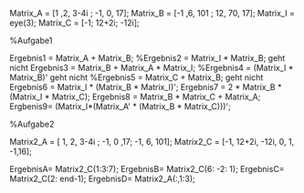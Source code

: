 Matrix_A = [1 ,2, 3-4i ; -1, 0, 17];
Matrix_B = [-1 ,6, 101 ; 12, 70, 17];
Matrix_I = eye(3);
Matrix_C = [-1; 12+2i; -12i];

%Aufgabe1

Ergebnis1 = Matrix_A + Matrix_B;
%Ergebnis2 = Matrix_I * Matrix_B; geht nicht
Ergebnis3 = Matrix_B + Matrix_A * Matrix_I;
%Ergebnis4 = (Matrix_I * Matrix_B)' geht nicht
%Ergebnis5 = Matrix_C + Matrix_B; geht nicht
Ergebnis6 = Matrix_I * (Matrix_B * Matrix_I)';
Ergebnis7 = 2 * Matrix_B * (Matrix_I * Matrix_C);
Ergebnis8 = Matrix_B * Matrix_C + Matrix_A;
Ergbenis9= (Matrix_I*(Matrix_A' * (Matrix_B * Matrix_C)))';

%Aufgabe2

Matrix2_A = [ 1, 2, 3-4i ; -1, 0 ,17; -1, 6, 101];
Matrix2_C = [-1, 12+2i, -12i, 0, 1, -1,16];

ErgebnisA= Matrix2_C(1:3:7);
ErgebnisB= Matrix2_C(6: -2: 1);
ErgebnisC= Matrix2_C(2: end-1);
ErgebnisD= Matrix2_A(:,1:3);
